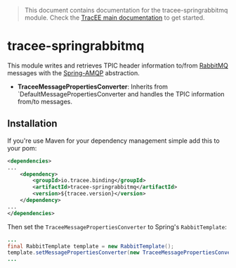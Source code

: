 > This document contains documentation for the tracee-springrabbitmq module. Check the [TracEE main documentation](/README.md) to get started.

# tracee-springrabbitmq

This module writes and retrieves TPIC header information to/from [RabbitMQ](http://www.rabbitmq.com/) messages with the [Spring-AMQP](http://projects.spring.io/spring-amqp/) abstraction.

 * __TraceeMessagePropertiesConverter__: Inherits from `DefaultMessagePropertiesConverter and handles the TPIC information from/to messages.

## Installation

If you're use Maven for your dependency management simple add this to your pom:

```xml
<dependencies>
...
    <dependency>
        <groupId>io.tracee.binding</groupId>
        <artifactId>tracee-springrabbitmq</artifactId>
        <version>${tracee.version}</version>
    </dependency>
...
</dependencies>
```

Then set the `TraceeMessagePropertiesConverter` to Spring's `RabbitTemplate`:

```java
...
final RabbitTemplate template = new RabbitTemplate();
template.setMessagePropertiesConverter(new TraceeMessagePropertiesConverter());
...
```

